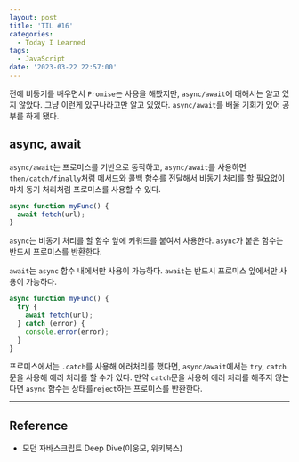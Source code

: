 ```yaml
---
layout: post
title: 'TIL #16'
categories:
  - Today I Learned
tags:
  - JavaScript
date: '2023-03-22 22:57:00'
---
```


전에 비동기를 배우면서 `Promise`는 사용을 해봤지만, `async/await`에 대해서는 알고 있지 않았다. 그냥 이런게 있구나라고만 알고 있었다. `async/await`를 배울 기회가 있어 공부를 하게 됐다.

## async, await

`async/await`는 프로미스를 기반으로 동작하고, `async/await`를 사용하면 `then/catch/finally`처럼 메서드와 콜백 함수를 전달해서 비동기 처리를 할 필요없이 마치 동기 처리처럼 프로미스를 사용할 수 있다.

```jsx
async function myFunc() {
  await fetch(url);
}
```

`async`는 비동기 처리를 할 함수 앞에 키워드를 붙여서 사용한다. `async`가 붙은 함수는 반드시 프로미스를 반환한다.

`await`는 `async` 함수 내에서만 사용이 가능하다. `await`는 반드시 프로미스 앞에서만 사용이 가능하다.

```jsx
async function myFunc() {
  try {
    await fetch(url);
  } catch (error) {
    console.error(error);
  }
}
```

프로미스에서는 `.catch`를 사용해 에러처리를 했다면, `async/await`에서는 `try`, `catch` 문을 사용해 에러 처리를 할 수가 있다. 만약 `catch`문을 사용해 에러 처리를 해주지 않는다면 `async` 함수는 상태를`reject`하는 프로미스를 반환한다.

---

## Reference

- 모던 자바스크립트 Deep Dive(이웅모, 위키북스)
